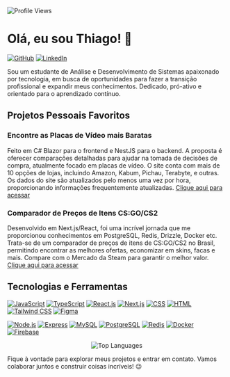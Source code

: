 ![Profile Views](https://komarev.com/ghpvc/?username=a1Thiago&color=blueviolet)
# Olá, eu sou Thiago! 🚀

[![GitHub](https://img.shields.io/badge/GitHub-a1Thiago-blue?style=flat-square&logo=github)](https://github.com/a1Thiago) [![LinkedIn](https://img.shields.io/badge/LinkedIn-a1Th-blue?style=flat-square&logo=linkedin)](https://www.linkedin.com/in/a1Th/)

Sou um estudante de Análise e Desenvolvimento de Sistemas apaixonado por tecnologia, em busca de oportunidades para fazer a transição profissional e expandir meus conhecimentos. Dedicado, pró-ativo e orientado para o aprendizado contínuo.

## Projetos Pessoais Favoritos

### Encontre as Placas de Vídeo mais Baratas

Feito em C# Blazor para o frontend e NestJS para o backend. A proposta é oferecer comparações detalhadas para ajudar na tomada de decisões de compra, atualmente focado em placas de vídeo. O site conta com mais de 10 opções de lojas, incluindo Amazon, Kabum, Pichau, Terabyte, e outras. Os dados do site são atualizados pelo menos uma vez por hora, proporcionando informações frequentemente atualizadas. [Clique aqui para acessar](https://hardware-prices.azurewebsites.net/)

### Comparador de Preços de Itens CS:GO/CS2

Desenvolvido em Next.js/React, foi uma incrível jornada que me proporcionou conhecimentos em PostgreSQL, Redis, Drizzle, Docker etc. Trata-se de um comparador de preços de itens de CS:GO/CS2 no Brasil, permitindo encontrar as melhores ofertas, economizar em skins, facas e mais. Compare com o Mercado da Steam para garantir o melhor valor. [Clique aqui para acessar](https://steam-market-compare.a1th.dev/)

## Tecnologias e Ferramentas

[![JavaScript](https://img.shields.io/badge/JavaScript-F7DF1E?style=flat-square&logo=javascript&logoColor=black)]() [![TypeScript](https://img.shields.io/badge/TypeScript-3178C6?style=flat-square&logo=typescript&logoColor=white)]() [![React.js](https://img.shields.io/badge/React.js-61DAFB?style=flat-square&logo=react&logoColor=black)]() [![Next.js](https://img.shields.io/badge/Next.js-000000?style=flat-square&logo=next.js&logoColor=white)]() [![CSS](https://img.shields.io/badge/CSS-1572B6?style=flat-square&logo=css3&logoColor=white)]() [![HTML](https://img.shields.io/badge/HTML-E34F26?style=flat-square&logo=html5&logoColor=white)]() [![Tailwind CSS](https://img.shields.io/badge/Tailwind%20CSS-38B2AC?style=flat-square&logo=tailwind-css&logoColor=white)]() [![Figma](https://img.shields.io/badge/Figma-F24E1E?style=flat-square&logo=figma&logoColor=white)]()

[![Node.js](https://img.shields.io/badge/Node.js-339933?style=flat-square&logo=node.js&logoColor=white)]() [![Express](https://img.shields.io/badge/Express-000000?style=flat-square&logo=express&logoColor=white)]() [![MySQL](https://img.shields.io/badge/MySQL-4479A1?style=flat-square&logo=mysql&logoColor=white)]() [![PostgreSQL](https://img.shields.io/badge/PostgreSQL-4169E1?style=flat-square&logo=postgresql&logoColor=white)]() [![Redis](https://img.shields.io/badge/Redis-DC382D?style=flat-square&logo=redis&logoColor=white)]() [![Docker](https://img.shields.io/badge/Docker-2496ED?style=flat-square&logo=docker&logoColor=white)]() [![Firebase](https://img.shields.io/badge/Firebase-FFCA28?style=flat-square&logo=firebase&logoColor=black)]()

<p align="center">
  <img src="https://github-readme-stats-nine-gamma-52.vercel.app/api/top-langs/?username=a1thiago&size_weight=0.5&count_weight=0.5&langs_count=6&layout=donut-vertical&cache_seconds=86400" alt="Top Languages">
</p>

Fique à vontade para explorar meus projetos e entrar em contato. Vamos colaborar juntos e construir coisas incríveis! 😉
